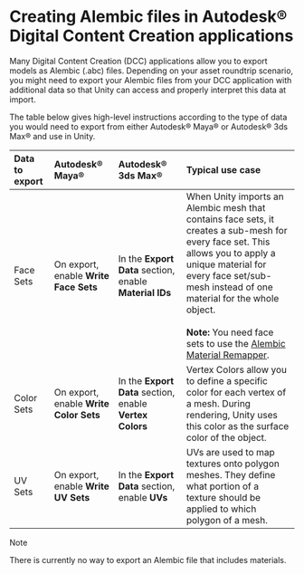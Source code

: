 # Creating Alembic files in Autodesk® Digital Content Creation applications

Many Digital Content Creation (DCC) applications allow you to export models as Alembic (­­­­.abc­­­­) files. Depending on your asset roundtrip scenario, you might need to export your Alembic files from your DCC application with additional data so that Unity can access and properly interpret this data at import.

The table below gives high-level instructions according to the type of data you would need to export from either Autodesk® Maya® or Autodesk® 3ds Max® and use in Unity.

| Data to export | Autodesk® Maya® | Autodesk® 3ds Max® | Typical use case |
| :--- | :--- | :--- | :--- |
| Face Sets | On export, enable **Write Face Sets** | In the **Export Data** section, enable **Material IDs** | When Unity imports an Alembic mesh that contains face sets, it creates a sub-mesh for every face set. This allows you to apply a unique material for every face set/sub-mesh instead of one material for the whole object.<br /><br />**Note:** You need face sets to use the [Alembic Material Remapper](materials.html#automatic-re-mapping-based-on-face-set-names). |
| Color Sets | On export, enable **Write Color Sets** | In the **Export Data** section, enable **Vertex Colors** | Vertex Colors allow you to define a specific color for each vertex of a mesh. During rendering, Unity uses this color as the surface color of the object. |
| UV Sets | On export, enable **Write UV Sets** | In the **Export Data** section, enable **UVs** | UVs are used to map textures onto polygon meshes. They define what portion of a texture should be applied to which polygon of a mesh. |

>[!NOTE]
>There is currently no way to export an Alembic file that includes materials.
